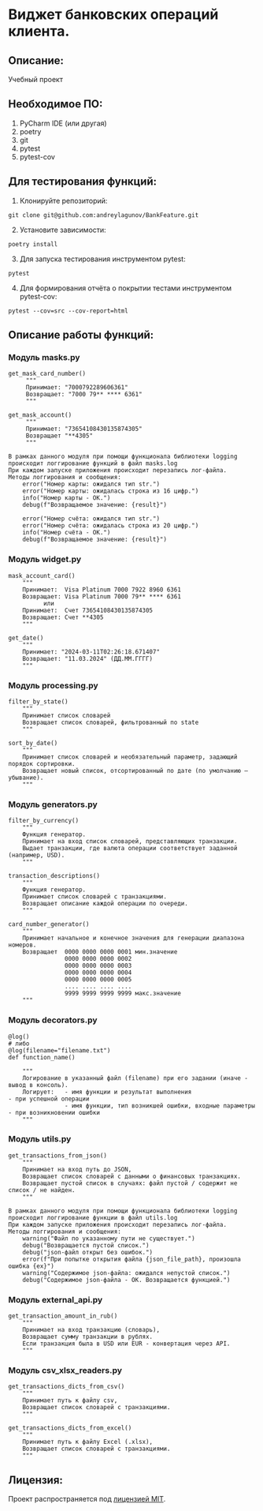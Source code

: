 # Виджет банковских операций клиента.


## Описание:

Учебный проект


## Необходимое ПО:

1. PyCharm IDE (или другая)
2. poetry
3. git
4. pytest
5. pytest-cov


## Для тестирования функций:

1. Клонируйте репозиторий:
```
git clone git@github.com:andreylagunov/BankFeature.git
```

2. Установите зависимости:

```
poetry install 
```

3. Для запуска тестирования инструментом pytest:

```
pytest
```

4. Для формирования отчёта о покрытии тестами инструментом pytest-cov:

```
pytest --cov=src --cov-report=html
```


## Описание работы функций:

### Модуль **masks.py**

```
get_mask_card_number()
     """
     Принимает: "7000792289606361"
     Возвращает: "7000 79** **** 6361"
     """

get_mask_account()
     """
     Принимает: "73654108430135874305"
     Возвращает "**4305"
     """

В рамках данного модуля при помощи функционала библиотеки logging 
происходит логгирование функций в файл masks.log
При каждом запуске приложения происходит перезапись лог-файла.
Методы логгирования и сообщения:
    error("Номер карты: ожидался тип str.")
    error("Номер карты: ожидалась строка из 16 цифр.")
    info("Номер карты - ОК.")
    debug(f"Возвращаемое значение: {result}")
    
    error("Номер счёта: ожидался тип str.")
    error("Номер счёта: ожидалась строка из 20 цифр.")
    info("Номер счёта - ОК.")
    debug(f"Возвращаемое значение: {result}")
```

### Модуль **widget.py**

```
mask_account_card()
    """
    Принимает:  Visa Platinum 7000 7922 8960 6361
    Возвращает: Visa Platinum 7000 79** **** 6361
          или
    Принимает:  Счет 73654108430135874305
    Возвращает: Счет **4305
    """
   
get_date()
    """
    Принимает: "2024-03-11T02:26:18.671407"
    Возвращает: "11.03.2024" (ДД.ММ.ГГГГ)
    """  
```

### Модуль **processing.py**

```
filter_by_state()
    """
    Принимает список словарей
    Возвращает список словарей, фильтрованный по state
    """

sort_by_date()
    """
    Принимает список словарей и необязательный параметр, задающий порядок сортировки.
    Возвращает новый список, отсортированный по дате (по умолчанию — убывание).
    """
```

### Модуль **generators.py**
```
filter_by_currency()
    """
    Функция генератор.
    Принимает на вход список словарей, представляющих транзакции.
    Выдает транзакции, где валюта операции соответствует заданной (например, USD).
    """

transaction_descriptions()
    """
    Функция генератор.
    Принимает список словарей с транзакциями.
    Возвращает описание каждой операции по очереди.
    """
    
card_number_generator()
    """
    Принимает начальное и конечное значения для генерации диапазона номеров.
    Возвращает  0000 0000 0000 0001 мин.значение
                0000 0000 0000 0002
                0000 0000 0000 0003
                0000 0000 0000 0004
                0000 0000 0000 0005
                .... .... .... ....
                9999 9999 9999 9999 макс.значение
    """
```

### Модуль **decorators.py**

```
@log()
# либо
@log(filename="filename.txt")
def function_name()

    """
    Логирование в указанный файл (filename) при его задании (иначе - вывод в консоль).
    Логирует:   - имя функции и результат выполнения                    - при успешной операции
                - имя функции, тип возникшей ошибки, входные параметры  - при возникновении ошибки
    """
```


### Модуль **utils.py**

```
get_transactions_from_json()
    """
    Принимает на вход путь до JSON,
    Возвращает список словарей с данными о финансовых транзакциях.
    Возвращает пустой список в случаях: файл пустой / содержит не список / не найден.
    """
    
В рамках данного модуля при помощи функционала библиотеки logging 
происходит логгирование функции в файл utils.log
При каждом запуске приложения происходит перезапись лог-файла.
Методы логгирования и сообщения:
    warning("Файл по указанному пути не существует.")
    debug("Возвращается пустой список.")
    debug("json-файл открыт без ошибок.")
    error(f"При попытке открытия файла {json_file_path}, произошла ошибка {ex}")
    warning("Содержимое json-файла: ожидался непустой список.")
    debug("Содержимое json-файла - ОК. Возвращается функцией.")
```


### Модуль **external_api.py**

```
get_transaction_amount_in_rub()
    """
    Принимает на вход транзакцию (словарь),
    Возвращает сумму транзакции в рублях.
    Если транзакция была в USD или EUR - конвертация через API.
    """
```


### Модуль **csv_xlsx_readers.py**

```
get_transactions_dicts_from_csv()
    """
    Принимает путь к файлу csv,
    Возвращает список словарей с транзакциями.
    """
    
get_transactions_dicts_from_excel()
    """
    Принимает путь к файлу Excel (.xlsx),
    Возвращает список словарей с транзакциями.
    """
```


## Лицензия:

Проект распространяется под [лицензией MIT](LICENSE).